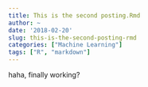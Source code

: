```yaml
---
title: This is the second posting.Rmd
author: ~
date: '2018-02-20'
slug: this-is-the-second-posting-rmd
categories: ["Machine Learning"]
tags: ["R", "markdown"]
---
```


haha, finally working? 
